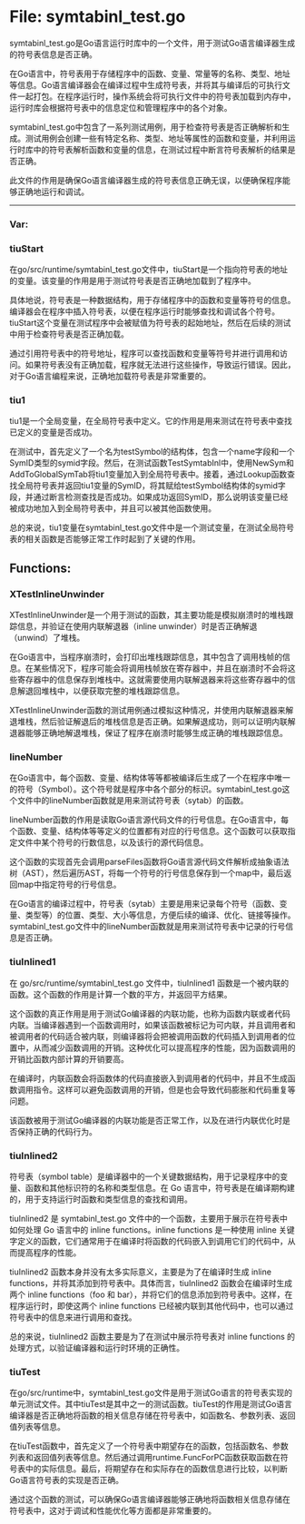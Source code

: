 # File: symtabinl_test.go

symtabinl_test.go是Go语言运行时库中的一个文件，用于测试Go语言编译器生成的符号表信息是否正确。

在Go语言中，符号表用于存储程序中的函数、变量、常量等的名称、类型、地址等信息。Go语言编译器会在编译过程中生成符号表，并将其与编译后的可执行文件一起打包。在程序运行时，操作系统会将可执行文件中的符号表加载到内存中，运行时库会根据符号表中的信息定位和管理程序中的各个对象。

symtabinl_test.go中包含了一系列测试用例，用于检查符号表是否正确解析和生成。测试用例会创建一些有特定名称、类型、地址等属性的函数和变量，并利用运行时库中的符号表解析函数和变量的信息，在测试过程中断言符号表解析的结果是否正确。

此文件的作用是确保Go语言编译器生成的符号表信息正确无误，以便确保程序能够正确地运行和调试。




---

### Var:

### tiuStart

在go/src/runtime/symtabinl_test.go文件中，tiuStart是一个指向符号表的地址的变量。该变量的作用是用于测试符号表是否正确地加载到了程序中。

具体地说，符号表是一种数据结构，用于存储程序中的函数和变量等符号的信息。编译器会在程序中插入符号表，以便在程序运行时能够查找和调试各个符号。tiuStart这个变量在测试程序中会被赋值为符号表的起始地址，然后在后续的测试中用于检查符号表是否正确加载。

通过引用符号表中的符号地址，程序可以查找函数和变量等符号并进行调用和访问。如果符号表没有正确加载，程序就无法进行这些操作，导致运行错误。因此，对于Go语言编程来说，正确地加载符号表是非常重要的。



### tiu1

tiu1是一个全局变量，在全局符号表中定义。它的作用是用来测试在符号表中查找已定义的变量是否成功。

在测试中，首先定义了一个名为testSymbol的结构体，包含一个name字段和一个SymID类型的symid字段。然后，在测试函数TestSymtabInl中，使用NewSym和AddToGlobalSymTab将tiu1变量加入到全局符号表中。接着，通过Lookup函数查找全局符号表并返回tiu1变量的SymID，将其赋给testSymbol结构体的symid字段，并通过断言检测查找是否成功。如果成功返回SymID，那么说明该变量已经被成功地加入到全局符号表中，并且可以被其他函数使用。

总的来说，tiu1变量在symtabinl_test.go文件中是一个测试变量，在测试全局符号表的相关函数是否能够正常工作时起到了关键的作用。



## Functions:

### XTestInlineUnwinder

XTestInlineUnwinder是一个用于测试的函数，其主要功能是模拟崩溃时的堆栈跟踪信息，并验证在使用内联解退器（inline unwinder）时是否正确解退（unwind）了堆栈。

在Go语言中，当程序崩溃时，会打印出堆栈跟踪信息，其中包含了调用栈帧的信息。在某些情况下，程序可能会将调用栈帧放在寄存器中，并且在崩溃时不会将这些寄存器中的信息保存到堆栈中。这就需要使用内联解退器来将这些寄存器中的信息解退回堆栈中，以便获取完整的堆栈跟踪信息。

XTestInlineUnwinder函数的测试用例通过模拟这种情况，并使用内联解退器来解退堆栈，然后验证解退后的堆栈信息是否正确。如果解退成功，则可以证明内联解退器能够正确地解退堆栈，保证了程序在崩溃时能够生成正确的堆栈跟踪信息。



### lineNumber

在Go语言中，每个函数、变量、结构体等等都被编译后生成了一个在程序中唯一的符号（Symbol）。这个符号就是程序中各个部分的标识。symtabinl_test.go这个文件中的lineNumber函数就是用来测试符号表（sytab）的函数。

lineNumber函数的作用是读取Go语言源代码文件的行号信息。在Go语言中，每个函数、变量、结构体等等定义的位置都有对应的行号信息。这个函数可以获取指定文件中某个符号的行数信息，以及该行的源代码信息。

这个函数的实现首先会调用parseFiles函数将Go语言源代码文件解析成抽象语法树（AST），然后遍历AST，将每一个符号的行号信息保存到一个map中，最后返回map中指定符号的行号信息。

在Go语言的编译过程中，符号表（sytab）主要是用来记录每个符号（函数、变量、类型等）的位置、类型、大小等信息，方便后续的编译、优化、链接等操作。symtabinl_test.go文件中的lineNumber函数就是用来测试符号表中记录的行号信息是否正确。



### tiuInlined1

在 go/src/runtime/symtabinl_test.go 文件中，tiuInlined1 函数是一个被内联的函数。这个函数的作用是计算一个数的平方，并返回平方结果。

这个函数的真正作用是用于测试Go编译器的内联功能，也称为函数内联或者代码内联。当编译器遇到一个函数调用时，如果该函数被标记为可内联，并且调用者和被调用者的代码适合被内联，则编译器将会把被调用函数的代码插入到调用者的位置中，从而减少函数调用的开销。这种优化可以提高程序的性能，因为函数调用的开销比函数内部计算的开销要高。

在编译时，内联函数会将函数体的代码直接嵌入到调用者的代码中，并且不生成函数调用指令。这样可以避免函数调用的开销，但是也会导致代码膨胀和代码重复等问题。

该函数被用于测试Go编译器的内联功能是否正常工作，以及在进行内联优化时是否保持正确的代码行为。



### tiuInlined2

符号表（symbol table）是编译器中的一个关键数据结构，用于记录程序中的变量、函数和其他标识符的名称和类型信息。在 Go 语言中，符号表是在编译期构建的，用于支持运行时函数和类型信息的查找和调用。

tiuInlined2 是 symtabinl_test.go 文件中的一个函数，主要用于展示在符号表中如何处理 Go 语言中的 inline functions。inline functions 是一种使用 inline 关键字定义的函数，它们通常用于在编译时将函数的代码嵌入到调用它们的代码中，从而提高程序的性能。

tiuInlined2 函数本身并没有太多实际意义，主要是为了在编译时生成 inline functions，并将其添加到符号表中。具体而言，tiuInlined2 函数会在编译时生成两个 inline functions（foo 和 bar），并将它们的信息添加到符号表中。这样，在程序运行时，即使这两个 inline functions 已经被内联到其他代码中，也可以通过符号表中的信息来进行调用和查找。

总的来说，tiuInlined2 函数主要是为了在测试中展示符号表对 inline functions 的处理方式，以验证编译器和运行时环境的正确性。



### tiuTest

在go/src/runtime中，symtabinl_test.go文件是用于测试Go语言的符号表实现的单元测试文件。其中tiuTest是其中之一的测试函数。tiuTest的作用是测试Go语言编译器是否正确地将函数的相关信息存储在符号表中，如函数名、参数列表、返回值列表等信息。

在tiuTest函数中，首先定义了一个符号表中期望存在的函数，包括函数名、参数列表和返回值列表等信息。然后通过调用runtime.FuncForPC函数获取函数在符号表中的实际信息。最后，将期望存在和实际存在的函数信息进行比较，以判断Go语言符号表的实现是否正确。

通过这个函数的测试，可以确保Go语言编译器能够正确地将函数相关信息存储在符号表中，这对于调试和性能优化等方面都是非常重要的。



